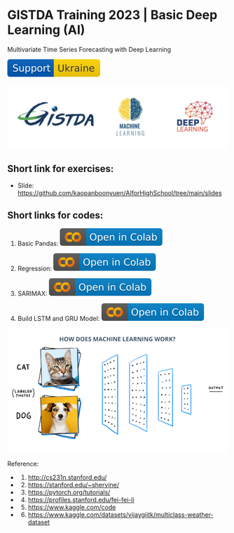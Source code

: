 # GISTDA Training 2023 | Basic Deep Learning (AI)

Multivariate Time Series Forecasting with Deep Learning

[![Support-Ukraine](https://raw.githubusercontent.com/kaopanboonyuen/2110446_DataScience_2021s2/main/img/Support-Ukraine-FFD500.svg)](https://supportukrainenow.org/)


![](https://github.com/kaopanboonyuen/GISTDA_TRAINING_2023/raw/main/logo_trainer.png)


## Short link for exercises:


- Slide: https://github.com/kaopanboonyuen/AIforHighSchool/tree/main/slides


## Short links for codes:

1. Basic Pandas: [![Open In Colab](https://raw.githubusercontent.com/kaopanboonyuen/2110446_DataScience_2021s2/main/img/colab-badge.svg)](https://colab.research.google.com/github/kaopanboonyuen/GISTDA_TRAINING_2023/blob/main/code/C1-BasicPandas.ipynb)

2. Regression: [![Open In Colab](https://raw.githubusercontent.com/kaopanboonyuen/2110446_DataScience_2021s2/main/img/colab-badge.svg)](https://colab.research.google.com/github/kaopanboonyuen/GISTDA_TRAINING_2023/blob/main/code/C2-Regression.ipynb)

3. SARIMAX: [![Open In Colab](https://raw.githubusercontent.com/kaopanboonyuen/2110446_DataScience_2021s2/main/img/colab-badge.svg)](https://colab.research.google.com/github/kaopanboonyuen/GISTDA_TRAINING_2023/blob/main/code/C3-SARIMAX.ipynb)

4. Build LSTM and GRU Model: [![Open In Colab](https://raw.githubusercontent.com/kaopanboonyuen/2110446_DataScience_2021s2/main/img/colab-badge.svg)](https://colab.research.google.com/github/kaopanboonyuen/GISTDA_TRAINING_2023/blob/main/code/C4-LSTM-GRU.ipynb)


![](https://github.com/kaopanboonyuen/AIforHighSchool/raw/main/img/nn_2.gif)

Reference:

- 1. http://cs231n.stanford.edu/
- 2. https://stanford.edu/~shervine/
- 3. https://pytorch.org/tutorials/
- 4. https://profiles.stanford.edu/fei-fei-li
- 5. https://www.kaggle.com/code
- 6. https://www.kaggle.com/datasets/vijaygiitk/multiclass-weather-dataset